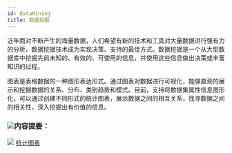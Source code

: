 ```yaml
---
id: DataMining
title: 数据挖掘
---
```

近年面对不断产生的海量数据，人们希望有新的技术和工具对大量数据进行强有力的分析，数据挖掘技术成为实现决策、支持的最佳方式。数据挖掘是一个从大型数据库中挖掘先前未知的、有效的、可使用的信息，并使用这些信息做出决策或丰富知识的过程。

图表是表格数据的一种图形表达形式。通过图表对数据进行可视化，能够直观的展示和挖掘数据的关系、分布、类别趋势和模式。目前，支持将数据集属性信息图形化，可以通过创建不同形式的统计图表，展示数据之间的相互关系，找寻数据之间的相关性，深入挖掘出有价值的信息。

### ![](../img/read.gif)内容提要：

![](../img/smalltitle.png) [统计图表](../DataMining/Diagrams/Diagrams1)
